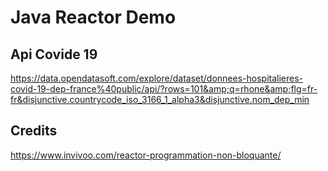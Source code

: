 # Java Reactor Demo


## Api Covide 19

https://data.opendatasoft.com/explore/dataset/donnees-hospitalieres-covid-19-dep-france%40public/api/?rows=101&amp;q=rhone&amp;flg=fr-fr&disjunctive.countrycode_iso_3166_1_alpha3&disjunctive.nom_dep_min




## Credits

https://www.invivoo.com/reactor-programmation-non-bloquante/